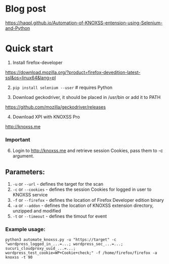 # Blog post

https://haqpl.github.io/Automation-of-KNOXSS-entension-using-Selenium-and-Python

# Quick start

1. Install firefox-developer

https://download.mozilla.org/?product=firefox-devedition-latest-ssl&os=linux64&lang=pl

2. `pip install selenium --user` # requires Python

3. Download geckodriver, it should be placed in /usr/bin or add it to PATH

https://github.com/mozilla/geckodriver/releases

4. Download XPI with KNOXSS Pro

http://knoxss.me

### Important
6. Login to http://knoxss.me and retrieve session Cookies, pass them to -c argument.

## Parameters:

1. `-u` or `--url` - defines the target for the scan
2. `-c` or `--cookies` - defines the session Cookies for logged in user to KNOXSS service
3. `-f` or `--firefox` - defines the location of Firefox Developer edition binary
4. `-a` or `--addon` - defines the location of KNOXSS extension directory, unzipped and modified
5. `-t` or `--timeout` - defines the timout for event

### Example usage:

`python3 automate_knoxss.py -u "https://target" -c "wordpress_logged_in_...=...; wordpress_sec_...=...; sucuri_cloudproxy_uuid_...=...; wordpress_test_cookie=WP+Cookie+check;" -f /home/firefox/firefox -a knoxss -t 90`
